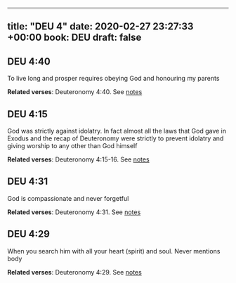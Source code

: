 
---
title: "DEU 4"
date: 2020-02-27 23:27:33 +00:00
book: DEU
draft: false
---

## DEU 4:40

To live long and prosper requires obeying God and honouring my parents

**Related verses**: Deuteronomy 4:40. See [notes](https://my.bible.com/notes/3373814699984150615)


## DEU 4:15

God was strictly against idolatry. In fact almost all the laws that God gave in Exodus and the recap of  Deuteronomy were strictly to prevent idolatry and giving worship to any other than God himself

**Related verses**: Deuteronomy 4:15-16. See [notes](https://my.bible.com/notes/3373812007954014280)


## DEU 4:31

God is compassionate and never forgetful

**Related verses**: Deuteronomy 4:31. See [notes](https://my.bible.com/notes/2563249048103150204)


## DEU 4:29

When you search him with all your heart (spirit) and soul. Never mentions body

**Related verses**: Deuteronomy 4:29. See [notes](https://my.bible.com/notes/2563248712181342838)

